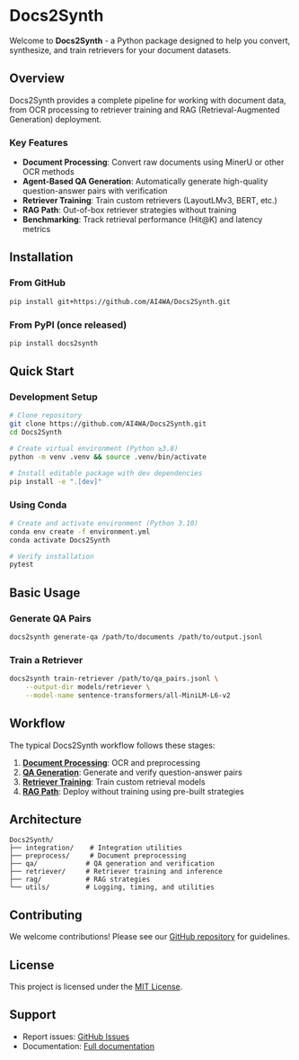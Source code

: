 # Docs2Synth

Welcome to **Docs2Synth** - a Python package designed to help you convert, synthesize, and train retrievers for your document datasets.

## Overview

Docs2Synth provides a complete pipeline for working with document data, from OCR processing to retriever training and RAG (Retrieval-Augmented Generation) deployment.

### Key Features

- **Document Processing**: Convert raw documents using MinerU or other OCR methods
- **Agent-Based QA Generation**: Automatically generate high-quality question-answer pairs with verification
- **Retriever Training**: Train custom retrievers (LayoutLMv3, BERT, etc.)
- **RAG Path**: Out-of-box retriever strategies without training
- **Benchmarking**: Track retrieval performance (Hit@K) and latency metrics

## Installation

### From GitHub

```bash
pip install git+https://github.com/AI4WA/Docs2Synth.git
```

### From PyPI (once released)

```bash
pip install docs2synth
```

## Quick Start

### Development Setup

```bash
# Clone repository
git clone https://github.com/AI4WA/Docs2Synth.git
cd Docs2Synth

# Create virtual environment (Python ≥3.8)
python -m venv .venv && source .venv/bin/activate

# Install editable package with dev dependencies
pip install -e ".[dev]"
```

### Using Conda

```bash
# Create and activate environment (Python 3.10)
conda env create -f environment.yml
conda activate Docs2Synth

# Verify installation
pytest
```

## Basic Usage

### Generate QA Pairs

```bash
docs2synth generate-qa /path/to/documents /path/to/output.jsonl
```

### Train a Retriever

```bash
docs2synth train-retriever /path/to/qa_pairs.jsonl \
    --output-dir models/retriever \
    --model-name sentence-transformers/all-MiniLM-L6-v2
```

## Workflow

The typical Docs2Synth workflow follows these stages:

1. **[Document Processing](workflow/document-processing.md)**: OCR and preprocessing
2. **[QA Generation](workflow/qa-generation.md)**: Generate and verify question-answer pairs
3. **[Retriever Training](workflow/retriever-training.md)**: Train custom retrieval models
4. **[RAG Path](workflow/rag-path.md)**: Deploy without training using pre-built strategies

## Architecture

```
Docs2Synth/
├── integration/    # Integration utilities
├── preprocess/     # Document preprocessing
├── qa/            # QA generation and verification
├── retriever/     # Retriever training and inference
├── rag/           # RAG strategies
└── utils/         # Logging, timing, and utilities
```

## Contributing

We welcome contributions! Please see our [GitHub repository](https://github.com/AI4WA/Docs2Synth) for guidelines.

## License

This project is licensed under the [MIT License](https://github.com/AI4WA/Docs2Synth/blob/main/LICENSE).

## Support

- Report issues: [GitHub Issues](https://github.com/AI4WA/Docs2Synth/issues)
- Documentation: [Full documentation](https://github.com/AI4WA/Docs2Synth)
